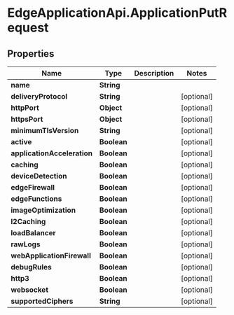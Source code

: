 # EdgeApplicationApi.ApplicationPutRequest

## Properties

Name | Type | Description | Notes
------------ | ------------- | ------------- | -------------
**name** | **String** |  | 
**deliveryProtocol** | **String** |  | [optional] 
**httpPort** | **Object** |  | [optional] 
**httpsPort** | **Object** |  | [optional] 
**minimumTlsVersion** | **String** |  | [optional] 
**active** | **Boolean** |  | [optional] 
**applicationAcceleration** | **Boolean** |  | [optional] 
**caching** | **Boolean** |  | [optional] 
**deviceDetection** | **Boolean** |  | [optional] 
**edgeFirewall** | **Boolean** |  | [optional] 
**edgeFunctions** | **Boolean** |  | [optional] 
**imageOptimization** | **Boolean** |  | [optional] 
**l2Caching** | **Boolean** |  | [optional] 
**loadBalancer** | **Boolean** |  | [optional] 
**rawLogs** | **Boolean** |  | [optional] 
**webApplicationFirewall** | **Boolean** |  | [optional] 
**debugRules** | **Boolean** |  | [optional] 
**http3** | **Boolean** |  | [optional] 
**websocket** | **Boolean** |  | [optional] 
**supportedCiphers** | **String** |  | [optional] 


